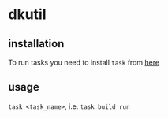 # dkutil

## installation
To run tasks you need to install `task` from [here](https://github.com/go-task/task)

## usage

`task <task_name>`, i.e. `task build run`



